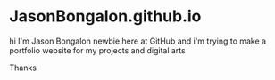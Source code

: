 # JasonBongalon.github.io

hi I'm Jason Bongalon 
newbie here at GitHub and i'm trying to make a portfolio website for my projects and digital arts

Thanks
